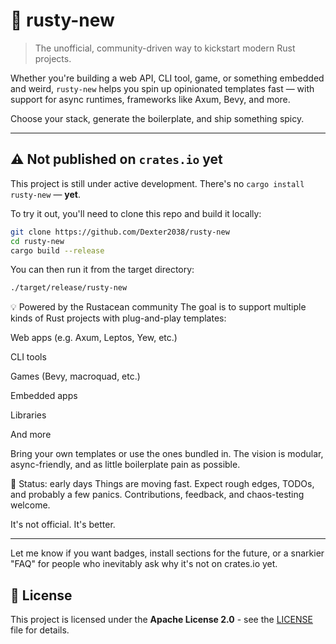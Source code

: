 # 🦀 rusty-new

> The unofficial, community-driven way to kickstart modern Rust projects.

Whether you're building a web API, CLI tool, game, or something embedded and weird, 
`rusty-new` helps you spin up opinionated templates fast — with support for async runtimes, 
frameworks like Axum, Bevy, and more.

Choose your stack, generate the boilerplate, and ship something spicy.

---

## ⚠️ Not published on `crates.io` yet

This project is still under active development. There's no `cargo install rusty-new` — **yet**.

To try it out, you'll need to clone this repo and build it locally:

```bash
git clone https://github.com/Dexter2038/rusty-new
cd rusty-new
cargo build --release
```

You can then run it from the target directory:

```bash
./target/release/rusty-new
```

💡 Powered by the Rustacean community
The goal is to support multiple kinds of Rust projects with plug-and-play templates:

Web apps (e.g. Axum, Leptos, Yew, etc.)

CLI tools

Games (Bevy, macroquad, etc.)

Embedded apps

Libraries

And more

Bring your own templates or use the ones bundled in. The vision is modular, async-friendly, and as little boilerplate pain as possible.

🧪 Status: early days
Things are moving fast. Expect rough edges, TODOs, and probably a few panics. Contributions, feedback, and chaos-testing welcome.

It's not official. It's better.


---

Let me know if you want badges, install sections for the future, or a snarkier "FAQ" for people who inevitably ask why it's not on crates.io yet.

## 📝 License

This project is licensed under the **Apache License 2.0** - see the [LICENSE](./LICENSE) file for details.

